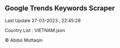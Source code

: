 

## Google Trends Keywords Scraper 
 
Last Update 27-03-2023 , 22:45:29

Country List :
VIETNAM.json



© Abdul Muttaqin 
